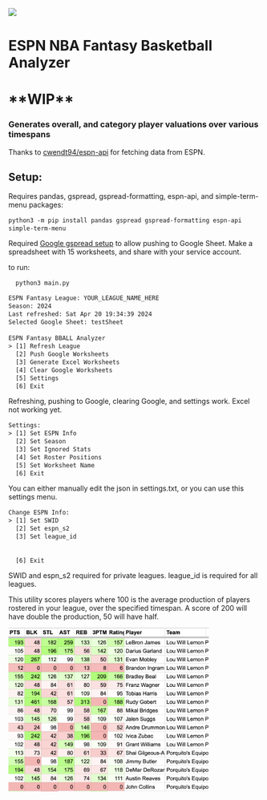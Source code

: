 <a target="_blank" href="https://www.python.org/downloads/" title="Python version"><img src="https://img.shields.io/badge/pthon-%3E=_3.8-teal.svg"></a>

# ESPN NBA Fantasy Basketball Analyzer

# \*\*WIP\*\*

### Generates overall, and category player valuations over various timespans

Thanks to [cwendt94/espn-api](https://github.com/cwendt94/espn-api) for fetching data from ESPN.

## Setup:

Requires pandas, gspread, gspread-formatting, espn-api, and simple-term-menu packages:

```
python3 -m pip install pandas gspread gspread-formatting espn-api simple-term-menu
```

Required [Google gspread setup](https://docs.gspread.org/en/latest/oauth2.html) to allow pushing to Google Sheet.
Make a spreadsheet with 15 worksheets, and share with your service account.

to run:

```
  python3 main.py
```

```
ESPN Fantasy League: YOUR_LEAGUE_NAME_HERE
Season: 2024
Last refreshed: Sat Apr 20 19:34:39 2024
Selected Google Sheet: testSheet

ESPN Fantasy BBALL Analyzer
> [1] Refresh League
  [2] Push Google Worksheets
  [3] Generate Excel Worksheets
  [4] Clear Google Worksheets
  [5] Settings
  [6] Exit
```

Refreshing, pushing to Google, clearing Google, and settings work. Excel not working yet.

```
Settings:
> [1] Set ESPN Info
  [2] Set Season
  [3] Set Ignored Stats
  [4] Set Roster Positions
  [5] Set Worksheet Name
  [6] Exit
```

You can either manually edit the json in settings.txt, or you can use this settings menu.

```
Change ESPN Info:
> [1] Set SWID
  [2] Set espn_s2
  [3] Set league_id


  [6] Exit
```

SWID and espn_s2 required for private leagues. league_id is required for all leagues.

This utility scores players where 100 is the average production of players rostered in your league, over the specified timespan. A score of 200 will have double the production, 50 will have half.

<img src="assets/exampleESPN.png" alt="worksheet example" width="400"/>
